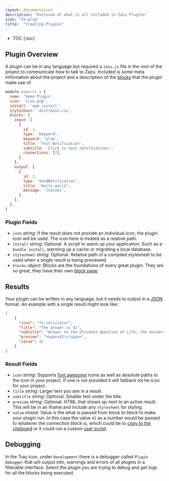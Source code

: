 ```yaml
---
layout: documentation
description: "Overview of what is all included in Zazu Plugins"
icon: "fa-plug"
title:  "Creating Plugins"
---
```


* TOC
{:toc}

## Plugin Overview

A plugin can be in any language but required a `zazu.js` file in the root of the
project to communicate how to talk to Zazu. Included is some meta information
about the project and a description of the [blocks](/documentation/blocks/) that
the plugin make use of.

~~~ javascript
module.exports = {
  name: 'Demo Plugin',
  icon: 'icon.png',
  install: 'npm install',
  stylesheet: 'dist/main.css',
  blocks: {
    input: [
      {
        id: 1,
        type: 'Keyword',
        keyword: 'play',
        title: 'Test Notification',
        subtitle: 'Click to test notifications',
        connections: [2],
      },
    ],
    output: [
      {
        id: 2,
        type: 'SendNotification',
        title: 'Hello world',
        message: '{value}',
      },
    ],
  },
}
~~~~

### Plugin Fields

* `icon` *string*: If the result does not provide an individual icon, the plugin
icon will be used. The icon here is treated as a relative path.
* `install` *string*: Optional. A script to warm up your application. Such as a
`bundle install`, warming up a cache or migrating a local database.
* `stylesheet` *string*: Optional. Relative path of a compiled stylesheet to be
  used when a single result is being previewed.
* `blocks` *object*:  Blocks are the foundations of every great plugin. They are
so great, they have their own [block page](/documentation/blocks/).

## Results

Your plugin can be written in any language, but it needs to output in a
[JSON](https://en.wikipedia.org/wiki/JSON) format. An example with a single
result might look like:

~~~ json
[
    {
      "icon": "fa-calculator",
      "title": "The answer is 42",
      "subtitle": "Answer to the Ultimate Question of Life, the Universe, and Everything",
      "preview": "<span>42!</span>",
      "value": 42
    }
]
~~~

### Result Fields

* `icon` *string*: Supports [font awesome](http://fontawesome.io/icons/)
icons as well as absolute paths to the icon in your project. If one is not
provided it will fallback tot he icon for your project.
* `title` *string*: Larger text you see in a result.
* `subtitle` *string*: Optional. Smaller text under the title.
* `preview` *string*: Optional. HTML that shows up next to an active result.
  This will be in an iframe and include any `stylesheet` for styling.
* `value` *mixed*: Value is the what is passed from block to block to make your
plugin run. In this case the value `42` as a number would be passed to whatever
the connection block is, which could be to
[copy to the clipboard](/documentation/blocks/#copy-to-clipboard) or it could
run a custom [user script](/documentation/blocks/#user-script).

## Debugging

In the Tray icon, under `Development` there is a debugger called `Plugin
Debugger` that will output info, warnings and errors of all plugins in a
filterable interface. Select the plugin you are trying to debug and get logs
for all the blocks being executed.
